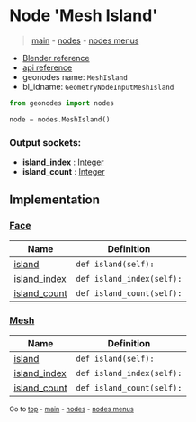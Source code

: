 # Node 'Mesh Island'

> [main](../structure.md) - [nodes](nodes.md) - [nodes menus](nodes_menus.md)

- [Blender reference](https://docs.blender.org/manual/en/latest/modeling/geometry_nodes/mesh/mesh_island.html)
- [api reference](https://docs.blender.org/api/current/bpy.types.GeometryNodeInputMeshIsland.html)
- geonodes name: `MeshIsland`
- bl_idname: `GeometryNodeInputMeshIsland`

```python
from geonodes import nodes

node = nodes.MeshIsland()
```

### Output sockets:

- **island_index** : [Integer](Integer.md)
- **island_count** : [Integer](Integer.md)

## Implementation

### [Face](Face.md)

| Name | Definition |
|------|------------|
 | [island](Face.md#island-property) | `def island(self):` |
 | [island_index](Face.md#island_index-property) | `def island_index(self):` |
 | [island_count](Face.md#island_count-property) | `def island_count(self):` |

### [Mesh](Mesh.md)

| Name | Definition |
|------|------------|
 | [island](Mesh.md#island-property) | `def island(self):` |
 | [island_index](Mesh.md#island_index-property) | `def island_index(self):` |
 | [island_count](Mesh.md#island_count-property) | `def island_count(self):` |

<sub>Go to [top](#node-{wnode.bnode.name}) - [main](../structure.md) - [nodes](nodes.md) - [nodes menus](nodes_menus.md)</sub>

